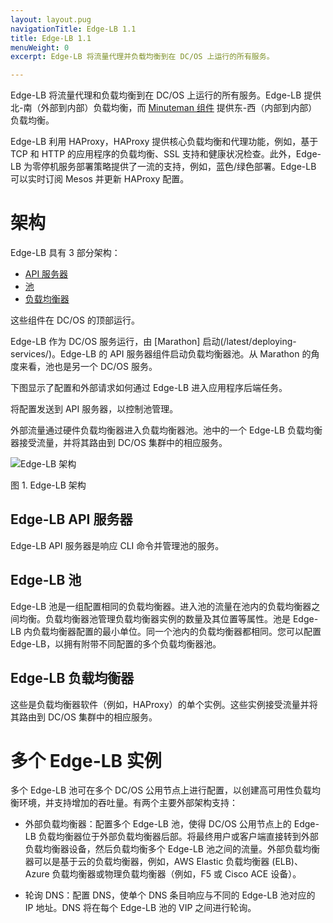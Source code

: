 ```yaml
---
layout: layout.pug
navigationTitle: Edge-LB 1.1
title: Edge-LB 1.1
menuWeight: 0
excerpt: Edge-LB 将流量代理并负载均衡到在 DC/OS 上运行的所有服务。

---
```


Edge-LB 将流量代理和负载均衡到在 DC/OS 上运行的所有服务。Edge-LB 提供北-南（外部到内部）负载均衡，而 [Minuteman 组件](/mesosphere/dcos/cn/1.11/networking/load-balancing-vips/) 提供东-西（内部到内部）负载均衡。

Edge-LB 利用 HAProxy，HAProxy 提供核心负载均衡和代理功能，例如，基于 TCP 和 HTTP 的应用程序的负载均衡、SSL 支持和健康状况检查。此外，Edge-LB 为零停机服务部署策略提供了一流的支持，例如，蓝色/绿色部署。Edge-LB 可以实时订阅 Mesos 并更新 HAProxy 配置。

# 架构

Edge-LB 具有 3 部分架构：
- [API 服务器](#edge-lb-api-server)
- [池](#edge-lb-pool)
- [负载均衡器](#edge-lb-load-balancer)

这些组件在 DC/OS 的顶部运行。

Edge-LB 作为 DC/OS 服务运行，由 [Marathon] 启动(/latest/deploying-services/)。Edge-LB 的 API 服务器组件启动负载均衡器池。从 Marathon 的角度来看，池也是另一个 DC/OS 服务。

下图显示了配置和外部请求如何通过 Edge-LB 进入应用程序后端任务。

将配置发送到 API 服务器，以控制池管理。

外部流量通过硬件负载均衡器进入负载均衡器池。池中的一个 Edge-LB 负载均衡器接受流量，并将其路由到 DC/OS 集群中的相应服务。

![Edge-LB 架构](/mesosphere/dcos/cn/services/edge-lb/1.1/img/edge-lb-flow.png)

图 1. Edge-LB 架构

## <a name="edge-lb-api-server"></a>Edge-LB API 服务器

Edge-LB API 服务器是响应 CLI 命令并管理池的服务。

## <a name="edge-lb-pool"></a>Edge-LB 池

Edge-LB 池是一组配置相同的负载均衡器。进入池的流量在池内的负载均衡器之间均衡。负载均衡器池管理负载均衡器实例的数量及其位置等属性。池是 Edge-LB 内负载均衡器配置的最小单位。同一个池内的负载均衡器都相同。您可以配置 Edge-LB，以拥有附带不同配置的多个负载均衡器池。

## <a name="edge-lb-load-balancer"></a>Edge-LB 负载均衡器

这些是负载均衡器软件（例如，HAProxy）的单个实例。这些实例接受流量并将其路由到 DC/OS 集群中的相应服务。

# 多个 Edge-LB 实例

多个 Edge-LB 池可在多个 DC/OS 公用节点上进行配置，以创建高可用性负载均衡环境，并支持增加的吞吐量。有两个主要外部架构支持：

- 外部负载均衡器：配置多个 Edge-LB 池，使得 DC/OS 公用节点上的 Edge-LB 负载均衡器位于外部负载均衡器后部。将最终用户或客户端直接转到外部负载均衡器设备，然后负载均衡多个 Edge-LB 池之间的流量。外部负载均衡器可以是基于云的负载均衡器，例如，AWS Elastic 负载均衡器 (ELB)、Azure 负载均衡器或物理负载均衡器（例如，F5 或 Cisco ACE 设备）。


- 轮询 DNS：配置 DNS，使单个 DNS 条目响应与不同的 Edge-LB 池对应的 IP 地址。DNS 将在每个 Edge-LB 池的 VIP 之间进行轮询。
